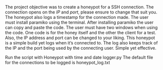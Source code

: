 The project objective was to create a honeypot for a SSH connection. The connection opens on the *IP* and *port*, please ensure to change that suit you. The honeypot also logs a timestamp for the connection made. The user must install paramiko using the terminal. After installing paramiko the user can copy and paste the code. The user must have two windows when using the code. One code is for the honey itself and the other the client for a test. Also, the IP address and port can be changed to your liking. This honeypot is a simple build yet logs when it’s connected to. The log also keeps track of the IP and the port being used by the connecting user. Simple yet effective. 


Run the script with Honeypot with time and date logger.py
The default file for the connections to be logged is honeypot_log.txt

